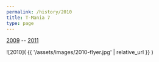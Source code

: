 ```yaml
---
permalink: /history/2010
title: T-Mania 7
type: page
---
```


[2009](/history/2009) -- [2011](/history/2011)

![2010]( {{ '/assets/images/2010-flyer.jpg' | relative_url }} )

